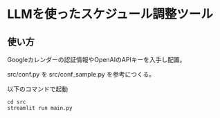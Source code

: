 # LLMを使ったスケジュール調整ツール

## 使い方

Googleカレンダーの認証情報やOpenAIのAPIキーを入手し配置。

src/conf.py を src/conf_sample.py を参考につくる。

以下のコマンドで起動

```
cd src
streamlit run main.py
```